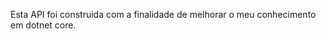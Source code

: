 
<p dir="auto"><a target="_blank" rel="noopener noreferrer" href="https://imgur.com/kIdLKzw" style="max-width: 100%;"></a></p>
<p dir="auto">Esta API foi construida com a finalidade de melhorar o meu conhecimento em dotnet core.</p>
